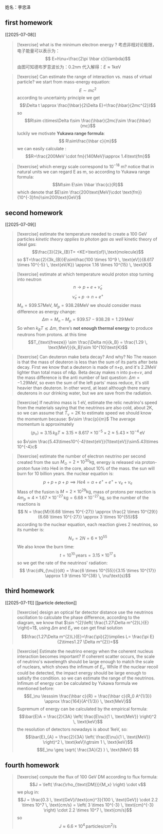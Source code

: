  姓名：李忠泽
## first homework
[[2025-07-08]]
> [!exercise] what is the minimum electron energy ?
> 考虑非相对论极限，电子能量可以表示为：
> $$
E=h\nu=\frac{2\pi \hbar c}{\lambda}$$
> 由图可知德布罗意波长为：$0.2\text{nm}$
> 代入解得：$E\approx{1}\text{keV}$

> [!exercise] Can estimate the range of interaction vs. mass of virtual particle?
>we start from mass-energy equation:$$E\sim mc^{2}$$
> according to uncertainty principle we get$$\Delta t \approx \frac{\hbar}{2\Delta E}=\frac{\hbar}{2mc^{2}}$$
> so $$R\sim c\times\Delta t\sim \frac{\hbar}{2mc}\sim \frac{\hbar}{mc}$$
>luckily we motivate **Yukawa range formula**:
>$$
R\sim\frac{\hbar c}{m}$$
>we can easily calculate :$$R=\frac{200MeV \cdot fm}{140MeV}\approx 1.4\text{fm}$$


> [!exercise] which energy scale correspond to $10^{-18}$ m?
> notice that in natural units we can regard E as m, so according to Yukawa range formula:
> $$M\sim E\sim \hbar \frac{c}{R}$$
> which denote that $E\sim \frac{200\text{MeV}\cdot \text{fm}}{10^{-3}fm}\sim200\text{GeV}$ 
> 
 
## second homework
[[2025-07-09]]
> [!exercise] estimate the temperature needed to create a 100 GeV particles
> *kinetic theory applies to photon gas as well*
> kinetic theory of ideal gas:$$\frac{3}{2}k_{B}T= <KE>\text{of}\,\text{molecule}$$
> so $T=\frac{2}{3k_{B}}E\sim\frac{100 \times 10^9 \, \text{eV}}{8.617 \times 10^{-5} \, \text{eV/K}} \approx 1.16 \times 10^{15} \, \text{K}$

> [!exercise] estimate at which temperature would proton stop turning into neutron
> $$n\to p+e+\bar{\nu}_{e}$$
$$\bar{\nu}_{e}+p\to n+e^{+}$$
$M_{n}=939.57$MeV, $M_{p}=938.28$MeV
> we should consider mass difference as energy change:$$
\Delta m = M_n - M_p = 939.57 - 938.28 = 1.29 \, \text{MeV}$$
> So when $k_B T \lesssim \Delta m$, there’s **not enough thermal energy** to produce neutrons from protons.
> at this time $$T_{\text{freeze}} \sim \frac{\Delta m}{k_B} = \frac{1.29 \, \text{MeV}}{k_B}\sim 10^{10}\text{K}$$


> [!exercise] Can deuteron make beta decay? And why?
> No
> The reason is that the mass of deuteron is less than the sum of its parts after beta decay. First we know that a deuteron is made of n+p, and it's 2.2MeV lighter than total mass of n&p.
> Beta decay makes n into p+e+$\nu$, and the mass difference is the anti number of last question: $\Delta m=-1.29$MeV, so even the sum of the left parts' mass reduce, it's still heavier than deuteron.
> In other word, at least although there many deuterons in our drinking water, but we are save from the radiation.

> [!exercise] If neutrino mass is 1 eV, estimate the relic neutrino's speed
> from the materials saying that the neutrinos are also cold, about 2K, so we can assume that $T_{\nu}=2$K
> to estimate speed we should know the momentum because: $v\sim \frac{p}{m}$
> The average momentum is approximately$$\langle p_\nu \rangle \approx 3.15 \, k_B T \approx 3.15 \times 8.617 \times 10^{-5} \times 2 \approx 5.43 \times 10^{-4} \, \text{eV}$$
> so $v\sim \frac{5.43\times10^{-4}\text{eV}}{1\text{eV}}\sim5.43\times 10^{-4}c$

> [!exercise] estimate the number of electron neutrino per second created from the sun
> $M_{\odot}=2\times 10^{30}\text{kg}$, energy is released via proton-proton fuse into He4 in the core, about 10% of the mass. the sun will burn for 10 billion years.
> the nuclear equation is:
> $$
p+p+p+p\implies He4=\alpha+e^{+}+e^{+}+\nu_{e}+\nu_{e}$$
> Mass of the fusion is $M=2\times 10^{29}\text{kg}$, mass of protons per reaction is $4m_p \approx 4 \times 1.67 \times 10^{-27} \, \text{kg} = 6.68 \times 10^{-27} \, \text{kg}$, so the number of the reactions is $$
N = \frac{M}{6.68 \times 10^{-27}} \approx \frac{2 \times 10^{29}}{6.68 \times 10^{-27}} \approx 3 \times 10^{55}$$
> according to the nuclear equation, each reaction gives 2 neutrinos, so its number is:$$
N_{\nu}=2N=6 \times 10^{55}$$
> We also know the burn time:$$t = 10^{10} \, \text{years} = 3.15 \times 10^{17} \, \text{s}$$
> so we get the rate of the neutrinos' radiation:
> $$
\frac{dN_{\nu}}{dt} = \frac{6 \times 10^{55}}{3.15 \times 10^{17}} \approx 1.9 \times 10^{38} \, \nu/\text{s}$$
 
## third homework
[[2025-07-11]]
[[particle detection]]
> [!exercise] design an optical far detector distance
> use the neutrinos oscillation to calculate the phase difference, according to the diagram, we know that $\sin ^{2}\left( \frac{1.27\Delta m^{2}L}{E} \right)=1$, using $\Delta m$ and $E_{\nu}$ we can get final solution
> $$\frac{1.27\Delta m^{2}L}{E}=\frac{\pi}{2}\implies L= \frac{\pi E}{2\times1.27 \Delta m^{2}}=$$

> [!exercise] Estimate the neutrino energy when the coherent nucleus interaction becomes important?
> If coherent scatter occurs, the scale of neutrino's wavelength should be large enough to match the scale of nuclears, which shows the infimum of $E_{\nu}$. While if the nuclear recoil could be detected, the impact energy should be large enough to satisify the condition.
> so we can estimate the range of the neutrinos.
> Infimum of energy can be calculated by Yukawa formula we mentioned before:
> $$E_\nu \lesssim \frac{\hbar c}{R} = \frac{\hbar c}{R_0 A^{1/3}} \approx \frac{164}{A^{1/3}} \, \text{MeV}$$
> Supremum of energy can be calculated by the empirical formula:
> $$\bar{E}A = \frac{2}{3A} \left( \frac{E\nu}{1 \, \text{MeV}} \right)^2 \, \text{keV}$$
> the resolution of detectors nowadays is about 1keV, so:
> $$\bar{E}_{A} = \frac{2}{3A} \left( \frac{E\nu}{1 \, \text{MeV}} \right)^2 \, \text{keV}\gtrsim 1 \, \text{keV}$$
> $$E_\nu \geq \sqrt{ \frac{3A}{2} } \, \text{MeV} $$

## fourth homework
 > [!exercise] compute the flux of 100 GeV DM
 > according to flux formula:
 > $$J = \left( \frac{\rho_{\text{DM}}}{M_x} \right) \cdot v$$
 > we plug in: 
 > $$J = \frac{0.3 \, \text{GeV}/\text{cm}^3}{100 \, \text{GeV}} \cdot 2.2 \times 10^7 \, \text{cm/s} = \left( 3 \times 10^{-3} \, \text{cm}^{-3} \right) \cdot 2.2 \times 10^7 \, \text{cm/s}$$
 > so
 >$$J \approx 6.6 \times 10^4 \, \text{particles} / \text{cm}^2 / \text{s}$$

 
 